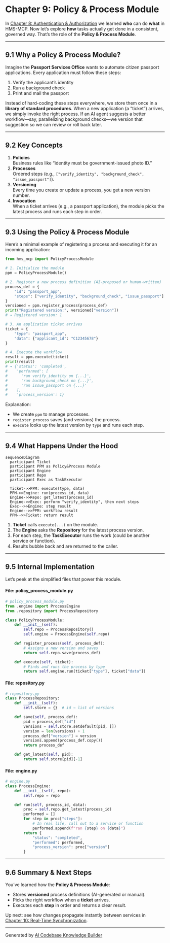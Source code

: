 # Chapter 9: Policy & Process Module

In [Chapter 8: Authentication & Authorization](08_authentication___authorization_.md) we learned **who** can do **what** in HMS-MCP. Now let’s explore **how** tasks actually get done in a consistent, governed way. That’s the role of the **Policy & Process Module**.

---

## 9.1 Why a Policy & Process Module?

Imagine the **Passport Services Office** wants to automate citizen passport applications. Every application must follow these steps:

1. Verify the applicant’s identity  
2. Run a background check  
3. Print and mail the passport  

Instead of hard-coding these steps everywhere, we store them once in a **library of standard procedures**. When a new application (a “ticket”) arrives, we simply invoke the right process. If an AI agent suggests a better workflow—say, parallelizing background checks—we version that suggestion so we can review or roll back later.

---

## 9.2 Key Concepts

1. **Policies**  
   Business rules like “identity must be government-issued photo ID.”  
2. **Processes**  
   Ordered steps (e.g., `["verify_identity", "background_check", "issue_passport"]`).  
3. **Versioning**  
   Every time you create or update a process, you get a new version number.  
4. **Invocation**  
   When a ticket arrives (e.g., a passport application), the module picks the latest process and runs each step in order.

---

## 9.3 Using the Policy & Process Module

Here’s a minimal example of registering a process and executing it for an incoming application:

```python
from hms_mcp import PolicyProcessModule

# 1. Initialize the module
ppm = PolicyProcessModule()

# 2. Register a new process definition (AI-proposed or human-written)
process_def = {
    "id": "passport_app",
    "steps": ["verify_identity", "background_check", "issue_passport"]
}
versioned = ppm.register_process(process_def)
print("Registered version:", versioned["version"])
# → Registered version: 1

# 3. An application ticket arrives
ticket = {
    "type": "passport_app",
    "data": {"applicant_id": "C12345678"}
}

# 4. Execute the workflow
result = ppm.execute(ticket)
print(result)
# → {'status': 'completed',
#    'performed': [
#      'ran verify_identity on {...}',
#      'ran background_check on {...}',
#      'ran issue_passport on {...}'
#    ],
#    'process_version': 1}
```

Explanation:  
- We create `ppm` to manage processes.  
- `register_process` saves (and versions) the process.  
- `execute` looks up the latest version by `type` and runs each step.

---

## 9.4 What Happens Under the Hood

```mermaid
sequenceDiagram
  participant Ticket
  participant PPM as Policy&Process Module
  participant Engine
  participant Repo
  participant Exec as TaskExecutor

  Ticket->>PPM: execute(type, data)
  PPM->>Engine: run(process_id, data)
  Engine->>Repo: get_latest(process_id)
  Engine->>Exec: perform "verify_identity", then next steps
  Exec-->>Engine: step result
  Engine-->>PPM: workflow result
  PPM-->>Ticket: return result
```

1. **Ticket** calls `execute(...)` on the module.  
2. The **Engine** asks the **Repository** for the latest process version.  
3. For each step, the **TaskExecutor** runs the work (could be another service or function).  
4. Results bubble back and are returned to the caller.

---

## 9.5 Internal Implementation

Let’s peek at the simplified files that power this module.

#### File: policy_process_module.py

```python
# policy_process_module.py
from .engine import ProcessEngine
from .repository import ProcessRepository

class PolicyProcessModule:
    def __init__(self):
        self.repo = ProcessRepository()
        self.engine = ProcessEngine(self.repo)

    def register_process(self, process_def):
        # Assigns a new version and saves
        return self.repo.save(process_def)

    def execute(self, ticket):
        # Finds and runs the process by type
        return self.engine.run(ticket["type"], ticket["data"])
```

#### File: repository.py

```python
# repository.py
class ProcessRepository:
    def __init__(self):
        self.store = {}  # id → list of versions

    def save(self, process_def):
        pid = process_def["id"]
        versions = self.store.setdefault(pid, [])
        version = len(versions) + 1
        process_def["version"] = version
        versions.append(process_def.copy())
        return process_def

    def get_latest(self, pid):
        return self.store[pid][-1]
```

#### File: engine.py

```python
# engine.py
class ProcessEngine:
    def __init__(self, repo):
        self.repo = repo

    def run(self, process_id, data):
        proc = self.repo.get_latest(process_id)
        performed = []
        for step in proc["steps"]:
            # In real life, call out to a service or function
            performed.append(f"ran {step} on {data}")
        return {
            "status": "completed",
            "performed": performed,
            "process_version": proc["version"]
        }
```

---

## 9.6 Summary & Next Steps

You’ve learned how the **Policy & Process Module**:

- Stores **versioned** process definitions (AI-generated or manual).  
- Picks the right workflow when a **ticket** arrives.  
- Executes each **step** in order and returns a clear result.

Up next: see how changes propagate instantly between services in  
[Chapter 10: Real-Time Synchronization](10_real_time_synchronization_.md).

---

Generated by [AI Codebase Knowledge Builder](https://github.com/The-Pocket/Tutorial-Codebase-Knowledge)